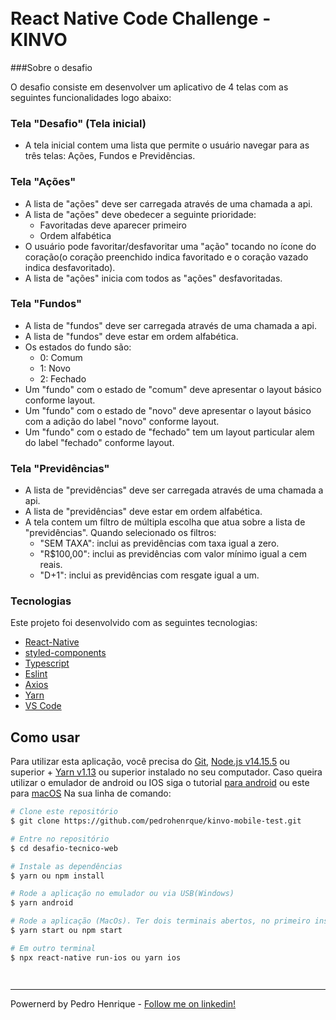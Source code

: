 <h1 align="left">
<br>
 React Native Code Challenge - KINVO
</h1>

###Sobre o desafio

O desafio consiste em desenvolver um aplicativo de 4 telas com as seguintes funcionalidades logo abaixo:

### Tela "Desafio" (Tela inicial)

- A tela inicial contem uma lista que permite o usuário navegar para as três telas: Ações, Fundos e Previdências.

### Tela "Ações"

- A lista de "ações" deve ser carregada através de uma chamada a api.
- A lista de "ações" deve obedecer a seguinte prioridade:
  - Favoritadas deve aparecer primeiro
  - Ordem alfabética
- O usuário pode favoritar/desfavoritar uma "ação" tocando no ícone do coração(o coração preenchido indica favoritado e o coração vazado indica desfavoritado).
- A lista de "ações" inicia com todos as "ações" desfavoritadas.

### Tela "Fundos"

- A lista de "fundos" deve ser carregada através de uma chamada a api.
- A lista de "fundos" deve estar em ordem alfabética.
- Os estados do fundo são:
  - 0: Comum
  - 1: Novo
  - 2: Fechado
- Um "fundo" com o estado de "comum" deve apresentar o layout básico conforme layout.
- Um "fundo" com o estado de "novo" deve apresentar o layout básico com a adição do label "novo" conforme layout.
- Um "fundo" com o estado de "fechado" tem um layout particular alem do label "fechado" conforme layout.

### Tela "Previdências"

- A lista de "previdências" deve ser carregada através de uma chamada a api.
- A lista de "previdências" deve estar em ordem alfabética.
- A tela contem um filtro de múltipla escolha que atua sobre a lista de "previdências". Quando selecionado os filtros:
  - "SEM TAXA": inclui as previdências com taxa igual a zero.
  - "R$100,00": inclui as previdências com valor mínimo igual a cem reais.
  - "D+1": inclui as previdências com resgate igual a um.

### Tecnologias

Este projeto foi desenvolvido com as seguintes tecnologias:

- [React-Native]
- [styled-components][react-native]
- [Typescript][typescript]
- [Eslint][eslint]
- [Axios][axios]
- [Yarn]
- [VS Code][vc]

## Como usar

Para utilizar esta aplicação, você precisa do [Git](https://git-scm.com), [Node.js v14.15.5][nodejs] ou superior + [Yarn v1.13][yarn] ou superior instalado no seu computador. Caso queira utilizar o emulador de android ou IOS siga o tutorial [para android](https://react-native.rocketseat.dev/android/windows) ou este para [macOS](https://react-native.rocketseat.dev/android/macos) Na sua linha de comando:

```bash
# Clone este repositório
$ git clone https://github.com/pedrohenrque/kinvo-mobile-test.git

# Entre no repositório
$ cd desafio-tecnico-web

# Instale as dependências
$ yarn ou npm install

# Rode a aplicação no emulador ou via USB(Windows)
$ yarn android

# Rode a aplicação (MacOs). Ter dois terminais abertos, no primeiro insira
$ yarn start ou npm start

# Em outro terminal
$ npx react-native run-ios ou yarn ios




```

---

Powernerd by Pedro Henrique - [Follow me on linkedin!](https://www.linkedin.com/in/pedrohenrque/)

[nodejs]: https://nodejs.org/
[styled-components]: https://styled-components.com/
[reactjs]: https://pt-br.reactjs.org/
[typescript]: https://reactnative.dev/docs/typescript
[react-native]: https://reactnative.dev/
[axios]: https://github.com/axios/axios
[yarn]: https://yarnpkg.com/
[vc]: https://code.visualstudio.com/
[eslint]: https://eslint.org/
[vceditconfig]: https://marketplace.visualstudio.com/items?itemName=EditorConfig.EditorConfig
[vceslint]: https://marketplace.visualstudio.com/items?itemName=dbaeumer.vscode-eslint
